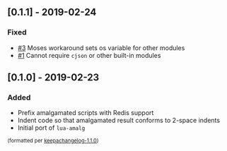 ## [0.1.1] - 2019-02-24
### Fixed
- [#3](https://github.com/BixData/lua-amalg-redis/issues/3) Moses workaround sets os variable for other modules
- [#1](https://github.com/BixData/lua-amalg-redis/issues/1) Cannot require `cjson` or other built-in modules

## [0.1.0] - 2019-02-23
### Added
- Prefix amalgamated scripts with Redis support
- Indent code so that amalgamated result conforms to 2-space indents
- Initial port of `lua-amalg`

<small>(formatted per [keepachangelog-1.1.0](http://keepachangelog.com/en/1.0.0/))</small>
